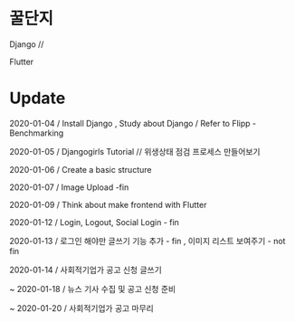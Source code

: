 # 꿀단지

Django //

Flutter

# Update
2020-01-04 / Install Django , Study about Django / Refer to Flipp - Benchmarking

2020-01-05 / Djangogirls Tutorial // 위생상태 점검 프로세스 만들어보기

2020-01-06 / Create a basic structure

2020-01-07 / Image Upload -fin

2020-01-09 / Think about make frontend with Flutter

2020-01-12 / Login, Logout, Social Login - fin

2020-01-13 / 로그인 해야만 글쓰기 기능 추가 - fin , 이미지 리스트 보여주기 - not fin

2020-01-14 / 사회적기업가 공고 신청 글쓰기

~
2020-01-18 / 뉴스 기사 수집 및 공고 신청 준비

~
2020-01-20 / 사회적기업가 공고 마무리
